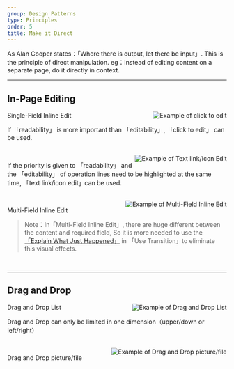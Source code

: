 ```yaml
---
group: Design Patterns
type: Principles
order: 5
title: Make it Direct
---
```


As Alan Cooper states：「Where there is output, let there be input」. This is the principle of direct manipulation. eg：Instead of editing content on a separate page, do it directly in context.

---

## In-Page Editing

<ImagePreview>
<img class="preview-img" align="right" alt="Example of click to edit" description="Status 1: Common browsing mode, do not distinguish between editable  and  non-editable lines；<br>Status 2: On mouse hover, the background is backlit with yellow. A tool tip invites the user to 'Click to edit'；<br>Status 3: Once the user clicks on the title, the form elements 「Input box」, 「OK」 and 「Cancel」 appear, and the cursor is positioned in the 「input box」." src="https://gw.alipayobjects.com/zos/rmsportal/EXKwsvUkIUNkHBSsOlRi.png">
</ImagePreview>

Single-Field Inline Edit

If 「readability」 is more important than 「editability」, 「click to edit」 can be used.

<br>

<ImagePreview>
<img class="preview-img" align="right" alt="Example of Text link/Icon Edit" description="Status 1: Text link/icon appears near the editable line.；<br>Status 2: Once the mouse clicks 「edit」,the form elements 「Input box」, 「Ok」 and 「Cancel」 appear, and the cursor is positioned in the 「input box」.
" src="https://gw.alipayobjects.com/zos/rmsportal/qiAYBQKcQnmavxHzkeaK.png">
</ImagePreview>

If the priority is given to 「readability」 and the 「editability」 of operation lines need to be highlighted at the same time, 「text link/icon edit」can be used.

<br>

<ImagePreview>
<img class="preview-img" align="right" alt="Example of Multi-Field Inline Edit" description="Edit mode without destroying integrity can enlarge the space in order to put down the 「Input box」 and other form elements. Besides, when switching the edit mode in the Table, it is necessary to ensure that each column does not beat." src="https://gw.alipayobjects.com/zos/rmsportal/ukbXcTHrgPmTfHmCassD.png">
</ImagePreview>

Multi-Field Inline Edit

> Note：In「Multi-Field Inline Edit」, there are huge different between the content and required field, So it is more needed to use the [「Explain What Just Happened」](../docs/spec/transition#解释刚刚发生了什么) in 「Use Transition」to eliminate this visual effects.

<br>

---

## Drag and Drop

<ImagePreview>
<img class="preview-img" align="right" alt="Example of Drag and Drop List" description="Status 1: On mouse hover,a removable 「icon」 appears.；<br>Status 2： When hovering over the 「icon」, the pointer changes into a 「hand」, click-and-drag operation can be used；<br>Status 3：Drag  target to the placeable block. When  blue stroke appears, inform  user that object can be placed in the block." src="https://gw.alipayobjects.com/zos/rmsportal/xZWSNecZhGXaAVluxOAK.png">
</ImagePreview>

Drag and Drop List

Drag and Drop can only be limited in one dimension（upper/down or left/right）

<br>

<ImagePreview>
<img class="preview-img" align="right" alt="Example of Drag and Drop picture/file" src="https://gw.alipayobjects.com/zos/rmsportal/wuAOmxmpXkcZlHzTbIvY.png">
</ImagePreview>

Drag and Drop picture/file

<br>
